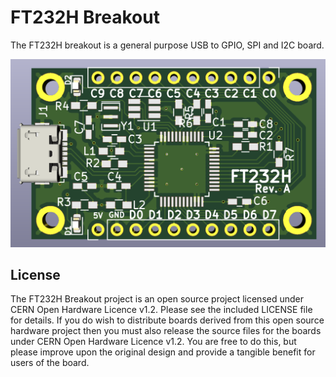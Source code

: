 # FT232H Breakout

The FT232H breakout is a general purpose USB to GPIO, SPI and I2C board.

![Alt text](FT232H-front.png?raw=true "FT232H Breakout")

## License
The FT232H Breakout project is an open source project licensed under CERN Open Hardware Licence v1.2. Please see the included LICENSE file for details. If you do wish to distribute boards derived from this open source hardware project then you must also release the source files for the boards under CERN Open Hardware Licence v1.2. You are free to do this, but please improve upon the original design and provide a tangible benefit for users of the board.
